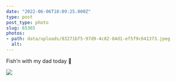 ```yaml
---
date: "2022-06-06T18:09:25.000Z"
type: post 
post_type: photo
slug: 65365
photos: 
- path: data/uploads/83271bf5-97d9-4c82-84d1-ef5f9c641373.jpeg
  alt: 
---
```

Fish’n with my dad today 🎣


![](https://brandontreb.com/data/uploads/83271bf5-97d9-4c82-84d1-ef5f9c641373.jpeg)
